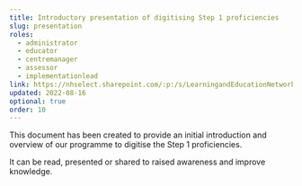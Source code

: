 ```yaml
---
title: Introductory presentation of digitising Step 1 proficiencies
slug: presentation
roles:
  - administrator
  - educator
  - centremanager
  - assessor
  - implementationlead
link: https://nhselect.sharepoint.com/:p:/s/LearningandEducationNetworks/DSP/EaKxauAM9m9BuExTBoc7OHcBvnkspAexp582fcLwHu5ZKA
updated: 2022-08-16
optional: true
order: 10
---
```

This document has been created to provide an initial introduction and overview of our programme to digitise the Step 1 proficiencies​.

It can be read, presented or shared to raised awareness and improve knowledge​.